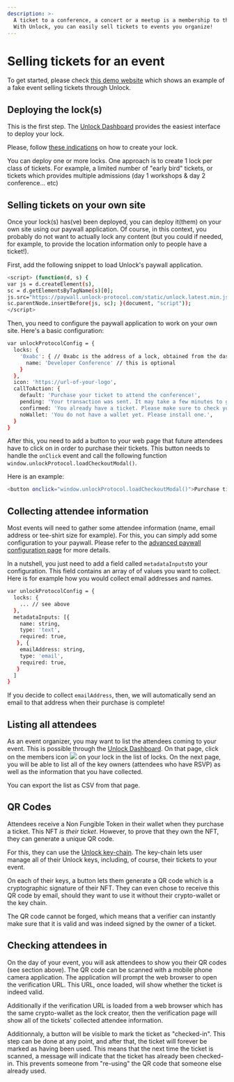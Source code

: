 ```yaml
---
description: >-
  A ticket to a conference, a concert or a meetup is a membership to that event.
  With Unlock, you can easily sell tickets to events you organize!
---
```


# Selling tickets for an event

To get started, please check [this demo website](https://unlock-event-ticket.glitch.me/) which shows an example of a fake event selling tickets through Unlock.

## Deploying the lock\(s\)

This is the first step. The [Unlock Dashboard](https://app.unlock-protocol.com/dashboard/) provides the easiest interface to deploy your lock.

Please, follow [these indications](https://docs.unlock-protocol.com/#create-a-lock) on how to create your lock.

You can deploy one or more locks. One approach is to create 1 lock per class of tickets. For example, a limited number of "early bird" tickets, or tickets which provides multiple admissions \(day 1 workshops & day 2 conference... etc\)

## Selling tickets on your own site

Once your lock\(s\) has\(ve\) been deployed, you can deploy it\(them\) on your own site using our paywall application. Of course, in this context, you probably do not want to actually lock any content \(but you could if needed, for example, to provide the location information only to people have a ticket!\).

First, add the following snippet to load Unlock's paywall application.

```bash
<script> (function(d, s) {
var js = d.createElement(s),
sc = d.getElementsByTagName(s)[0];
js.src="https://paywall.unlock-protocol.com/static/unlock.latest.min.js";
sc.parentNode.insertBefore(js, sc); }(document, "script"));
</script>
```

Then, you need to configure the paywall application to work on your own site. Here's a basic configuration:

```bash
var unlockProtocolConfig = { 
  locks: {
    '0xabc': { // 0xabc is the address of a lock, obtained from the dashboard
      name: 'Developer Conference' // this is optional
    }
  },
  icon: 'https://url-of-your-logo', 
  callToAction: { 
    default: 'Purchase your ticket to attend the conference!',
    pending: 'Your transaction was sent. It may take a few minutes to go through and you will receive it once it did.',
    confirmed: 'You already have a ticket. Please make sure to check your key chain to view it!',
    noWallet: 'You do not have a wallet yet. Please install one.',
  }
}
```

After this, you need to add a button to your web page that future attendees have to click on in order to purchase their tickets. This button needs to handle the `onClick` event and call the following function `window.unlockProtocol.loadCheckoutModal()`.

Here is an example:

```bash
<button onclick="window.unlockProtocol.loadCheckoutModal()">Purchase ticket</button>
```

## Collecting attendee information

Most events will need to gather some attendee information \(name, email address or tee-shirt size for example\). For this, you can simply add some configuration to your paywall. Please refer to the [advanced paywall configuration page](https://docs.unlock-protocol.com/applications/paywall/advanced-paywall-configuration) for more details.

In a nutshell, you just need to add a field called `metadataInputs`to your configuration. This field contains an array of of values you want to collect. Here is for example how you would collect email addresses and names.

```bash
var unlockProtocolConfig = { 
  locks: {
    ... // see above
  },
  metadataInputs: [{
    name: string,
    type: 'text',
    required: true,
   }, {
    emailAddress: string,
    type: 'email',
    required: true,
   }
  ]
}
```

If you decide to collect `emailAddress`, then, we will automatically send an email to that address when their purchase is complete!

## Listing all attendees

As an event organizer, you may want to list the attendees coming to your event. This is possible through the [Unlock Dashboard](https://app.unlock-protocol.com/dashboard/). On that page, click on the members icon ![](../../.gitbook/assets/members%20%281%29.png) on your lock in the list of locks. On the next page, you will be able to list all of the key owners \(attendees who have RSVP\) as well as the information that you have collected.

You can export the list as CSV from that page.

## QR Codes

Attendees receive a Non Fungible Token in their wallet when they purchase a ticket. This NFT _is their ticket_. However, to prove that they own the NFT, they can generate a unique QR code.

For this, they can use the [Unlock key-chain](https://app.unlock-protocol.com/keychain/). The key-chain lets user manage all of their Unlock keys, including, of course, their tickets to your event.

On each of their keys, a button lets them generate a QR code which is a cryptographic signature of their NFT. They can even chose to receive this QR code by email, should they want to use it without their crypto-wallet or the key chain.

The QR code cannot be forged, which means that a verifier can instantly make sure that it is valid and was indeed signed by the owner of a ticket.

## Checking attendees in

On the day of your event, you will ask attendees to show you their QR codes \(see section above\). The QR code can be scanned with a mobile phone camera application. The application will prompt the web browser to open the verification URL. This URL, once loaded, will show whether the ticket is indeed valid.

Additionally if the verification URL is loaded from a web browser which has the same crypto-wallet as the lock creator, then the verification page will show all of the tickets' collected attendee information.

Additionnaly, a button will be visible to mark the ticket as "checked-in". This step can be done at any point, and after that, the ticket will forever be marked as having been used. This means that the next time the ticket is scanned, a message will indicate that the ticket has already been checked-in. This prevents someone from "re-using" the QR code that someone else already used.


